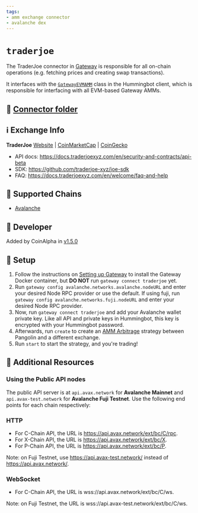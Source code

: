 ```yaml
---
tags:
- amm exchange connector
- avalanche dex
---
```


# `traderjoe`

The TraderJoe connector in [Gateway](/gateway) is responsible for all on-chain operations (e.g. fetching prices and creating swap transactions).

It interfaces with the [`GatewayEVMAMM`](https://github.com/hummingbot/hummingbot/blob/master/hummingbot/connector/gateway_EVM_AMM.py) class in the Hummingbot client, which is responsible for interfacing with all EVM-based Gateway AMMs.

## 📁 [Connector folder](https://github.com/hummingbot/hummingbot/tree/master/gateway/src/connectors/traderjoe)

## ℹ️ Exchange Info

**TraderJoe**
[Website](https://traderjoexyz.com/trade/) | [CoinMarketCap](https://coinmarketcap.com/exchanges/traderjoe/) | [CoinGecko](https://www.coingecko.com/en/exchanges/traderjoe)

* API docs: <https://docs.traderjoexyz.com/en/security-and-contracts/api-beta>
* SDK: <https://github.com/traderjoe-xyz/joe-sdk>
* FAQ: <https://docs.traderjoexyz.com/en/welcome/faq-and-help>

## 🔗 Supported Chains

* [Avalanche](/gateway/chains/ethereum/#avalanche)

## 👷 Developer

Added by CoinAlpha in [v1.5.0](/release-notes/1.5.0/)

## 🔑 Setup

1. Follow the instructions on [Setting up Gateway](/gateway/setup) to install the Gateway Docker container, but **DO NOT** run `gateway connect traderjoe` yet.
2. Run `gateway config avalanche.networks.avalanche.nodeURL` and enter your desired Node RPC provider or use the default. If using fuji, run `gateway config avalanche.networks.fuji.nodeURL` and enter your desired Node RPC provider.
3. Now, run `gateway connect traderjoe` and add your Avalanche wallet private key. Like all API and private keys in Hummingbot, this key is encrypted with your Hummingbot password.
4. Afterwards, run `create` to create an [AMM Arbitrage](/strategies/amm-arbitrage/) strategy between Pangolin and a different exchange.
5. Run `start` to start the strategy, and you're trading!

## 📘 Additional Resources

### Using the Public API nodes

The public API server is at `api.avax.network` for **Avalanche Mainnet** and `api.avax-test.network` for **Avalanche Fuji Testnet**.
Use the following end points for each chain respectively:

### HTTP

* For C-Chain API, the URL is <https://api.avax.network/ext/bc/C/rpc>.
* For X-Chain API, the URL is <https://api.avax.network/ext/bc/X>.
* For P-Chain API, the URL is <https://api.avax.network/ext/bc/P>.

Note: on Fuji Testnet, use <https://api.avax-test.network/> instead of <https://api.avax.network/>.

### WebSocket

* For C-Chain API, the URL is wss://api.avax.network/ext/bc/C/ws.

Note: on Fuji Testnet, the URL is wss://api.avax-test.network/ext/bc/C/ws.
